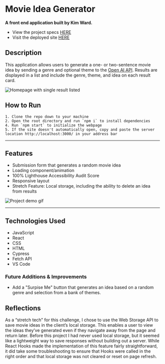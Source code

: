 # Movie Idea Generator

**A front end application built by Kim Ward.**

- View the project specs [HERE](https://docs.google.com/document/d/1HZ6OTkaRZsz9rPKsCUv1_c8mfkNdRsvnoWjlIaWrKw0/edit?usp=sharing)
- Visit the deployed site [HERE](https://movie-idea-generator.herokuapp.com/)

## Description

This application allows users to generate a one- or two-sentence movie idea by sending a genre and optional theme to the [Open AI API](https://beta.openai.com/). Results are displayed in a list and include the genre, theme, and idea on each result card.

![Homepage with single result listed](https://user-images.githubusercontent.com/79027364/168400389-2e00203d-9b02-4070-bd4b-a66eb5347826.png)

## How to Run

```
1. Clone the repo down to your machine
2. Open the root directory and run `npm i` to install dependencies
4. Run `npm start` to initialize the webpage
5. If the site doesn't automatically open, copy and paste the server location http://localhost:3000/ in your address bar
```

---

## Features

- Submission form that generates a random movie idea
- Loading component/animation
- 100% Lighthouse Accessibility Audit Score
- Responsive layout
- Stretch Feature: Local storage, including the ability to delete an idea from results

![Project demo gif](https://user-images.githubusercontent.com/79027364/168400913-83c96354-0997-403b-9204-af454103b321.gif)

---

## Technologies Used
- JavaScript
- React
- CSS
- HTML
- Cypress
- Fetch API
- VS Code

### Future Additions & Improvements
- Add a "Surpise Me" button that generates an idea based on a random genre and selection from a bank of themes.

## Reflections
As a “stretch tech” for this challenge, I chose to use the Web Storage API to save movie ideas in the client’s local storage. This enables a user to view the ideas they’ve generated even if they navigate away from the page and return later. Before this project I had never used local storage, but it seemed like a lightweight way to save responses without building out a server. While React Hooks made the implementation of this feature fairly straightforward, it did take some troubleshooting to ensure that Hooks were called in the right order and that local storage was not cleared or reset on page refresh.